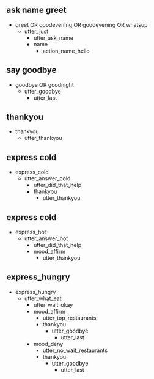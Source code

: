 ## ask name greet
* greet OR goodevening OR goodevening OR whatsup
  - utter_just
    - utter_ask_name
    * name
      - action_name_hello

## say goodbye
* goodbye OR goodnight
  - utter_goodbye
    - utter_last

## thankyou
* thankyou
  - utter_thankyou

## express cold
* express_cold
  - utter_answer_cold
    - utter_did_that_help
    * thankyou
      - utter_thankyou

## express cold
* express_hot
  - utter_answer_hot
    - utter_did_that_help
    * mood_affirm
      - utter_thankyou

## express_hungry
* express_hungry
  - utter_what_eat
    - utter_wait_okay
    * mood_affirm
      - utter_top_restaurants
      * thankyou
        - utter_goodbye
          - utter_last
    * mood_deny
      - utter_no_wait_restaurants
      * thankyou
        - utter_goodbye
          - utter_last

